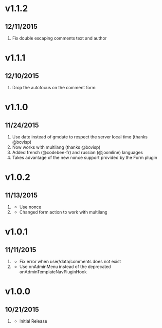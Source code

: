 # v1.1.2
## 12/11/2015

1. [](#improved)
    Fix double escaping comments text and author

# v1.1.1
## 12/10/2015

1. [](#improved)
    Drop the autofocus on the comment form

# v1.1.0
## 11/24/2015

1. [](#improved)
    Use date instead of gmdate to respect the server local time (thanks @bovisp)
1. [](#improved)
    Now works with multilang (thanks @bovisp)
1. [](#new)
    Added french (@codebee-fr) and russian (@joomline) languages
1. [](#new)
    Takes advantage of the new nonce support provided by the Form plugin

# v1.0.2
## 11/13/2015

1. [](#improved)
    * Use nonce
1. [](#improved)
    * Changed form action to work with multilang

# v1.0.1
## 11/11/2015

1. [](#bugfix)
    * Fix error when user/data/comments does not exist
1. [](#improved)
    * Use onAdminMenu instead of the deprecated onAdminTemplateNavPluginHook

# v1.0.0
## 10/21/2015

1. [](#new)
    * Initial Release
